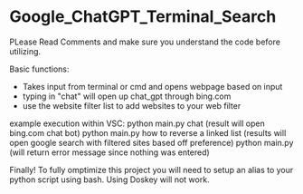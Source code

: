 # Google_ChatGPT_Terminal_Search
PLease Read Comments and make sure you understand the code before utilizing.

Basic functions:
- Takes input from terminal or cmd and opens webpage based on input
- typing in "chat" will open up chat_gpt through bing.com
- use the website filter list to add websites to your web filter

example execution within VSC: 
python main.py chat (result will open bing.com chat bot)
python main.py how to reverse a linked list (results will open google search with filtered sites based off preference)
python main.py (will return error message since nothing was entered)

Finally!
To fully omptimize this project you will need to setup an alias to your python script using bash. Using Doskey will not work.
